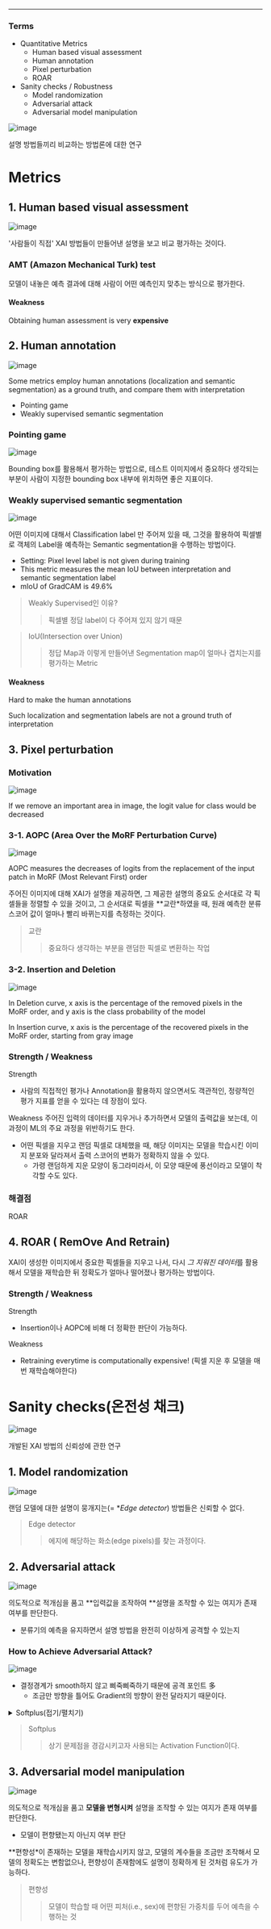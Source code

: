 ****
### Terms
- Quantitative Metrics
  - Human based visual assessment
  - Human annotation
  - Pixel perturbation
  - ROAR
- Sanity checks / Robustness
  - Model randomization
  - Adversarial attack
  - Adversarial model manipulation

![image](https://user-images.githubusercontent.com/39285147/179220453-c3bb879e-bda2-48e1-a406-6d9288dd98e1.png)

설명 방법들끼리 비교하는 방법론에 대한 연구

# Metrics
## 1. Human based visual assessment
![image](https://user-images.githubusercontent.com/39285147/179220775-664cfbc8-cfca-40d7-9343-c532db7e4191.png)

'사람들이 직접' XAI 방법들이 만들어낸 설명을 보고 비교 평가하는 것이다.

### AMT (Amazon Mechanical Turk) test

모델이 내놓은 예측 결과에 대해 사람이 어떤 예측인지 맞추는 방식으로 평가한다.

#### Weakness
Obtaining human assessment is very **expensive**

## 2. Human annotation
![image](https://user-images.githubusercontent.com/39285147/179225555-edf650b0-5201-49aa-ac1f-67d57c025d47.png)

Some metrics employ human annotations (localization and semantic segmentation) as a ground truth, and compare them with interpretation
- Pointing game
- Weakly supervised semantic segmentation

### Pointing game
![image](https://user-images.githubusercontent.com/39285147/179227693-6ddfb9cf-6fc8-4749-96a9-fd32324dda74.png)

Bounding box를 활용해서 평가하는 방법으로, 테스트 이미지에서 중요하다 생각되는 부분이 사람이 지정한 bounding box 내부에 위치하면 좋은 지표이다.

### Weakly supervised semantic segmentation
![image](https://user-images.githubusercontent.com/39285147/179231343-12c2dd1a-0160-4768-a9c8-58f21071f935.png)

어떤 이미지에 대해서 Classification label 만 주어져 있을 때, 그것을 활용하여 픽셀별로 객체의 Label을 예측하는 Semantic segmentation을 수행하는 방법이다.
- Setting: Pixel level label is not given during training
- This metric measures the mean IoU between interpretation and semantic segmentation label
- mIoU of GradCAM is 49.6%

> Weakly Supervised인 이유?
>> 픽셀별 정담 label이 다 주어져 있지 않기 때문

> IoU(Intersection over Union)
>> 정답 Map과 이렇게 만들어낸 Segmentation map이 얼마나 겹치는지를 평가하는 Metric

#### Weakness
Hard to make the human annotations

Such localization and segmentation labels are not a ground truth of interpretation

## 3. Pixel perturbation
### Motivation
![image](https://user-images.githubusercontent.com/39285147/179231549-2017a42a-6477-4cba-adcc-e158461aeaaf.png)

If we remove an important area in image, the logit value for class would be decreased

### 3-1. AOPC (Area Over the MoRF Perturbation Curve)
![image](https://user-images.githubusercontent.com/39285147/179231896-b0e36edc-dcae-468e-85c1-84ca277fa16e.png)

AOPC measures the decreases of logits from the replacement of the input patch in MoRF (Most Relevant First) order

주어진 이미지에 대해 XAI가 설명을 제공하면, 그 제공한 설명의 중요도 순서대로 각 픽셀들을 정렬할 수 있을 것이고, 그 순서대로 픽셀을 **교란*하였을 때, 원래 예측한 분류 스코어 값이 얼마나 빨리 바뀌는지를 측정하는 것이다.

> 교란
>> 중요하다 생각하는 부분을 랜덤한 픽셀로 변환하는 작업

### 3-2. Insertion and Deletion
![image](https://user-images.githubusercontent.com/39285147/179232840-c488b6e8-54c3-4b6a-ae6e-312152936e3c.png)

In Deletion curve, x axis is the percentage of the removed pixels in the MoRF order, and y axis is the class probability of the model

In Insertion curve, x axis is the percentage of the recovered pixels in the MoRF order, starting from gray image

### Strength / Weakness
Strength
- 사람의 직접적인 평가나 Annotation을 활용하지 않으면서도 객관적인, 정량적인 평가 지표를 얻을 수 있다는 데 장점이 있다.

Weakness
주어진 입력의 데이터를 지우거나 추가하면서 모델의 출력값을 보는데, 이 과정이 ML의 주요 과정을 위반하기도 한다.
- 어떤 픽셀을 지우고 랜덤 픽셀로 대체했을 때, 해당 이미지는 모델을 학습시킨 이미지 분포와 달라져서 출력 스코어의 변화가 정확하지 않을 수 있다.
  - 가령 랜덤하게 지운 모양이 동그라미라서, 이 모양 때문에 풍선이라고 모델이 착각할 수도 있다.

### 해결점
ROAR

## 4. ROAR ( RemOve And Retrain)
XAI이 생성한 이미지에서 중요한 픽셀들을 지우고 나서, 다시 *그 지워진 데이터*를 활용해서 모델을 재학습한 뒤 정확도가 얼마나 떨어졌나 평가하는 방법이다.

### Strength / Weakness
Strength
- Insertion이나 AOPC에 비해 더 정확한 판단이 가능하다.

Weakness
- Retraining everytime is computationally expensive! (픽셀 지운 후 모델을 매번 재학습해야한다)

# Sanity checks(온전성 채크)
![image](https://user-images.githubusercontent.com/39285147/179234232-4a3bf403-7b57-4888-9c79-986b9f2b4193.png)

개발된 XAI 방법의 신뢰성에 관한 연구

## 1. Model randomization
![image](https://user-images.githubusercontent.com/39285147/179234504-1bc7fefa-a9b0-467c-a18e-7967d84f850b.png)

랜덤 모델에 대한 설명이 뭉개지는(= **Edge detector*) 방법들은 신뢰할 수 없다.

> Edge detector
>> 에지에 해당하는 화소(edge pixels)를 찾는 과정이다.

## 2. Adversarial attack
![image](https://user-images.githubusercontent.com/39285147/179235288-16e5db11-7e86-4639-8331-7406b0806c36.png)

의도적으로 적개심을 품고 **입력값을 조작하여 **설명을 조작할 수 있는 여지가 존재 여부를 판단한다.
- 분류기의 예측을 유지하면서 설명 방법을 완전히 이상하게 공격할 수 있는지

### How to Achieve Adversarial Attack?
![image](https://user-images.githubusercontent.com/39285147/179235702-ed9ea7e1-0ab5-46c0-952a-a3c3bf6f1e3e.png)

- 결정경계가 smooth하지 않고 삐죽삐죽하기 때문에 공격 포인트 多
  - 조금만 방향을 틀어도 Gradient의 방향이 완전 달라지기 때문이다.

<details markdown="1">
<summary>Softplus(접기/펼치기)</summary>

![image](https://user-images.githubusercontent.com/39285147/179236096-51f98b3e-0e3b-4e6b-88ac-f033b4733a1d.png)![image](https://user-images.githubusercontent.com/39285147/179236303-9dcf68e8-5c38-4517-bf5c-e68c282d2e12.png)

ReLU를 사용하면 독수리와 배에 대한 설명이 구분이 안 되서 신뢰성이 없으나, Softplus를 사용하면 구분이 더 정확하게 가능하다.

</details>

> Softplus
>> 상기 문제점을 경감시키고자 사용되는 Activation Function이다.

## 3. Adversarial model manipulation
![image](https://user-images.githubusercontent.com/39285147/179236621-6e0d00cc-8d66-4a98-8652-c20ab64d8bb0.png)

의도적으로 적개심을 품고 **모델을 변형시켜** 설명을 조작할 수 있는 여지가 존재 여부를 판단한다.
- 모델이 편향됐는지 아닌지 여부 판단

**편향성*이 존재하는 모델을 재학습시키지 않고, 모델의 계수들을 조금만 조작해서 모델의 정확도는 변함없으나, 편향성이 존재함에도 설명이 정확하게 된 것처럼 유도가 가능하다.

> 편향성
>> 모델이 학습할 때 어떤 피처(i.e., sex)에 편향된 가중치를 두어 예측을 수행하는 것
